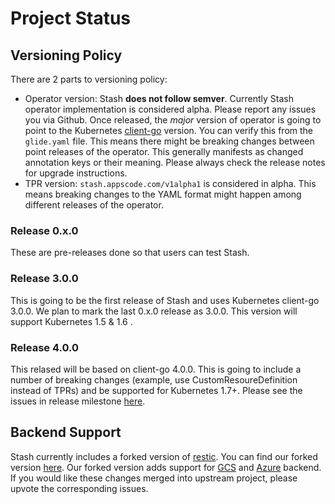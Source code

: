 # Project Status

## Versioning Policy
There are 2 parts to versioning policy:
 - Operator version: Stash __does not follow semver__. Currently Stash operator implementation is considered alpha. Please report any issues you via Github. Once released, the _major_ version of operator is going to point to the Kubernetes [client-go](https://github.com/kubernetes/client-go#branches-and-tags) version. You can verify this from the `glide.yaml` file. This means there might be breaking changes between point releases of the operator. This generally manifests as changed annotation keys or their meaning.
Please always check the release notes for upgrade instructions.
 - TPR version: `stash.appscode.com/v1alpha1` is considered in alpha. This means breaking changes to the YAML format
might happen among different releases of the operator.

### Release 0.x.0
These are pre-releases done so that users can test Stash.

### Release 3.0.0
This is going to be the first release of Stash and uses Kubernetes client-go 3.0.0. We plan to mark the last 0.x.0 release as 3.0.0. This version will support Kubernetes 1.5 & 1.6 .

### Release 4.0.0
This relased will be based on client-go 4.0.0. This is going to include a number of breaking changes (example, use CustomResoureDefinition instead of TPRs) and be supported for Kubernetes 1.7+. Please see the issues in release milestone [here](https://github.com/appscode/stash/milestone/3).

## Backend Support
Stash currently includes a forked version of [restic](https://github.com/restic/restic). You can find our forked version [here](https://github.com/appscode/restic). Our forked version adds support for [GCS](https://github.com/restic/restic/pull/1052) and [Azure](https://github.com/restic/restic/pull/1059) backend. If you would like these changes merged into upstream project, please upvote the corresponding issues.
